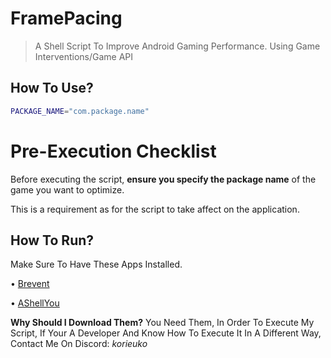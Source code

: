 # FramePacing
> A Shell Script To Improve Android Gaming Performance. Using Game Interventions/Game API


## How To Use?
```sh
PACKAGE_NAME="com.package.name"
```
# Pre-Execution Checklist
Before executing the script, **ensure you specify the package name** of the game you want to optimize.  

This is a requirement as for the script to take affect on the application.

## How To Run?
Make Sure To Have These Apps Installed.

• [Brevent](https://play.google.com/store/apps/details?id=me.piebridge.brevent)

• [AShellYou](https://github.com/DP-Hridayan/aShellYou)

**Why Should I Download Them?** 
You Need Them, In Order To Execute My Script, If Your A Developer And Know How To Execute It In A Different Way, Contact Me On Discord: *korieuko*
